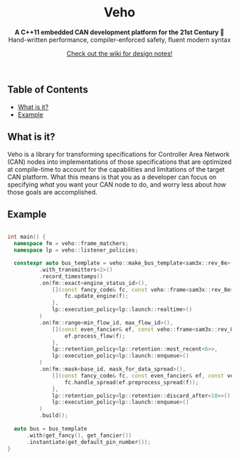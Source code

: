 <h1 align="center">Veho</h1>

<div align="center">
  <strong>A C++11 embedded CAN development platform for the 21st Century 🚗</strong>
</div>
<div align="center">
  Hand-written performance, compiler-enforced safety, fluent modern syntax
  
  [Check out the wiki for design notes!](https://github.com/foundry27/veho/wiki/Design-Details)
</div>

<br />

## Table of Contents
- [What is it?](#what-is-it?)
- [Example](#example)

## What is it?
Veho is a library for transforming specifications for Controller Area Network (CAN) nodes into implementations of those specifications that are optimized at compile-time to account for the capabilities and limitations of the target CAN platform. What this means is that you as a developer can focus on specifying _what_ you want your CAN node to do, and worry less about _how_ those goals are accomplished.

## Example
```C++

int main() {
  namespace fm = veho::frame_matchers;
  namespace lp = veho::listener_policies;

  constexpr auto bus_template = veho::make_bus_template<sam3x::rev_8e>()
          .with_transmitters<2>()
          .record_timestamps()
          .on(fm::exact<engine_status_id>(),
              [](const fancy_code& fc, const veho::frame<sam3x::rev_8e>& f){ 
                  fc.update_engine(f);
              },
              lp::execution_policy<lp::launch::realtime>()
          )
          .on(fm::range<min_flow_id, max_flow_id>(),
              [](const even_fancier& ef, const veho::frame<sam3x::rev_8e>& f){
                  ef.process_flow(f);
              },
              lp::retention_policy<lp::retention::most_recent<6>>,
              lp::execution_policy<lp::launch::enqueue>()
          )
          .on(fm::mask<base_id, mask_for_data_spread>(),
              [](const fancy_code& fc, const even_fancier& ef, const veho::frame<sam3x::rev_8e>& f){
                  fc.handle_spread(ef.preprocess_spread(f));
              },
              lp::retention_policy<lp::retention::discard_after<10>>(),
              lp::execution_policy<lp::launch::enqueue>()
          )
          .build();
          
  auto bus = bus_template
      .with(get_fancy(), get_fancier())
      .instantiate(get_default_pin_number());
}
```
